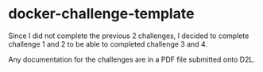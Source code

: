 # docker-challenge-template

Since I did not complete the previous 2 challenges, I decided to complete challenge 1 and 2
to be able to completed challenge 3 and 4.

Any documentation for the challenges are in a PDF file submitted onto D2L.
